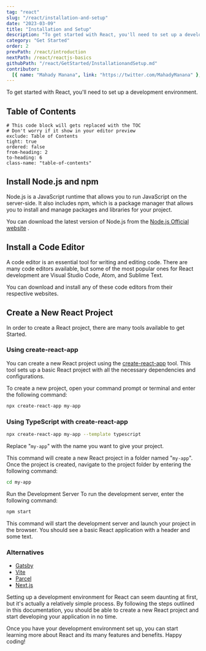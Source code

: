 ```yaml
---
tag: "react"
slug: "/react/installation-and-setup"
date: "2023-03-09"
title: "Installation and Setup"
description: "To get started with React, you'll need to set up a development environment. Learn how to install and setup React development environment."
category: "Get Started"
order: 2
prevPath: /react/introduction
nextPath: /react/reactjs-basics
githubPath: "/react/GetStarted/InstallationandSetup.md"
contributor:
  [{ name: "Mahady Manana", link: "https://twitter.com/MahadyManana" }, { name: "Haja", link: "https://twitter.com/Haja261M" }]
---
```


To get started with React, you'll need to set up a development environment.

## Table of Contents

```toc
# This code block will gets replaced with the TOC
# Don't worry if it show in your editor preview
exclude: Table of Contents
tight: true
ordered: false
from-heading: 2
to-heading: 6
class-name: "table-of-contents"
```

## Install Node.js and npm

Node.js is a JavaScript runtime that allows you to run JavaScript on the server-side. It also includes npm, which is a package manager that allows you to install and manage packages and libraries for your project.

You can download the latest version of Node.js from the <a href="https://nodejs.org/" target="_blank">Node.js Official website</a>
.

## Install a Code Editor

A code editor is an essential tool for writing and editing code. There are many code editors available, but some of the most popular ones for React development are Visual Studio Code, Atom, and Sublime Text.

You can download and install any of these code editors from their respective websites.

## Create a New React Project

In order to create a React project, there are many tools available to get Started.

### Using create-react-app

You can create a new React project using the <a href="https://create-react-app.dev/" target="_blank" rel="nofollow noopener noreferrer">create-react-app</a> tool. This tool sets up a basic React project with all the necessary dependencies and configurations.

To create a new project, open your command prompt or terminal and enter the following command:

```bash
npx create-react-app my-app
```

### Using TypeScript with create-react-app

```bash
npx create-react-app my-app --template typescript
```

Replace "`my-app`" with the name you want to give your project.

This command will create a new React project in a folder named "`my-app`". Once the project is created, navigate to the project folder by entering the following command:

```bash
cd my-app
```

Run the Development Server
To run the development server, enter the following command:

```bash
npm start
```

This command will start the development server and launch your project in the browser. You should see a basic React application with a header and some text.

### Alternatives

- <a href="https://www.gatsbyjs.com/" target="_blank" rel="nofollow noopener noreferrer">Gatsby</a>
- <a href="https://vitejs.dev/" target="_blank" rel="nofollow noopener noreferrer">Vite</a>
- <a href="https://parceljs.org" target="_blank" rel="nofollow noopener noreferrer">Parcel</a>
- <a href="https://nextjs.org/" target="_blank" rel="nofollow noopener noreferrer">Next.js</a>

Setting up a development environment for React can seem daunting at first, but it's actually a relatively simple process. By following the steps outlined in this documentation, you should be able to create a new React project and start developing your application in no time.

Once you have your development environment set up, you can start learning more about React and its many features and benefits. Happy coding!
